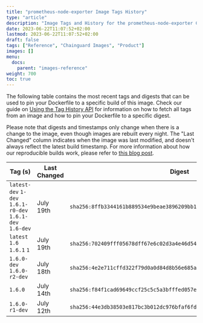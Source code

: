 ```yaml
---
title: "prometheus-node-exporter Image Tags History"
type: "article"
description: "Image Tags and History for the prometheus-node-exporter Chainguard Image"
date: 2023-06-22T11:07:52+02:00
lastmod: 2023-06-22T11:07:52+02:00
draft: false
tags: ["Reference", "Chainguard Images", "Product"]
images: []
menu:
  docs:
    parent: "images-reference"
weight: 700
toc: true
---
```


The following table contains the most recent tags and digests that can be used to pin your Dockerfile to a specific build of this image. Check our guide on [Using the Tag History API](/chainguard/chainguard-images/using-the-tag-history-api/) for information on how to fetch all tags from an image and how to pin your Dockerfile to a specific digest.

Please note that digests and timestamps only change when there is a change to the image, even though images are rebuilt every night. The "Last Changed" column indicates when the image was last modified, and doesn't always reflect the latest build timestamp. For more information about how our reproducible builds work, please refer to [this blog post](https://www.chainguard.dev/unchained/reproducing-chainguards-reproducible-image-builds).

| Tag (s)                                                    | Last Changed | Digest                                                                    |
|------------------------------------------------------------|--------------|---------------------------------------------------------------------------|
|  `latest-dev` `1-dev` `1.6.1-r0-dev` `1.6.1-dev` `1.6-dev` | July 19th    | `sha256:8ffb3344161b889534e9beae3896209bb142867bddb936f7670326e77c376b99` |
|  `latest` `1.6` `1.6.1` `1`                                | July 19th    | `sha256:702409fff05678dff67e6c02d3a4e46d5459346aa08bd3bf631be69679c065cf` |
|  `1.6.0-dev` `1.6.0-r2-dev`                                | July 18th    | `sha256:4e2e711cffd322f79d0a0d84d8b56e685ae3562e06294c5d796fe3df77e67bf3` |
|  `1.6.0`                                                   | July 14th    | `sha256:f84f1cad69649ccf25c5c5a3bfffed057eea0942da165437e8b2d212d18a352a` |
|  `1.6.0-r1-dev`                                            | July 12th    | `sha256:44e3db38503e817bc3b012dc976bfaf6fd63ac06bedb98fd6b2be689bd813802` |
